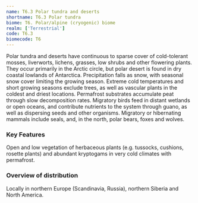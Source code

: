 ```yaml
---
name: T6.3 Polar tundra and deserts
shortname: T6.3 Polar tundra
biome: T6. Polar/alpine (cryogenic) biome
realm: ['Terrestrial']
code: T6.3
biomecode: T6
---
```


Polar tundra and deserts have continuous to sparse cover of cold-tolerant mosses, liverworts, lichens, grasses, low shrubs and other flowering plants. They occur primarily in the Arctic circle, but polar desert is found in dry coastal lowlands of Antarctica. Precipitation falls as snow, with seasonal snow cover limiting the growing season. Extreme cold temperatures and short growing seasons exclude trees, as well as vascular plants in the coldest and driest locations. Permafrost substrates accumulate peat through slow decomposition rates. Migratory birds feed in distant wetlands or open oceans, and contribute nutrients to the system through guano, as well as dispersing seeds and other organisms. Migratory or hibernating mammals include seals, and, in the north, polar bears, foxes and wolves.

### Key Features

Open and low vegetation of herbaceous plants (e.g. tussocks, cushions,  rosette plants) and abundant kryptogams in very cold climates with permafrost.

### Overview of distribution

Locally in northern Europe (Scandinavia, Russia), northern Siberia and North America.
